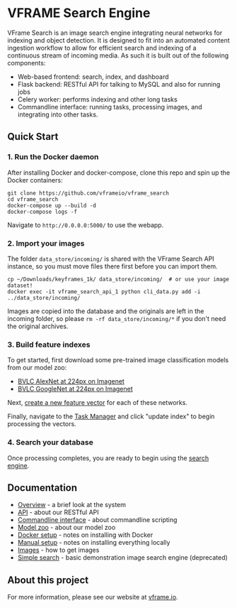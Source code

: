 # VFRAME Search Engine

VFrame Search is an image search engine integrating neural networks for indexing and object detection.  It is designed to fit into an automated content ingestion workflow to allow for efficient search and indexing of a continuous stream of incoming media.  As such it is built out of the following components:

- Web-based frontend: search, index, and dashboard
- Flask backend: RESTful API for talking to MySQL and also for running jobs
- Celery worker: performs indexing and other long tasks
- Commandline interface: running tasks, processing images, and integrating into other tasks.

## Quick Start

### 1. Run the Docker daemon

After installing Docker and docker-compose, clone this repo and spin up the Docker containers:

```
git clone https://github.com/vframeio/vframe_search
cd vframe_search
docker-compose up --build -d
docker-compose logs -f
```

Navigate to `http://0.0.0.0:5000/` to use the webapp.

### 2. Import your images

The folder `data_store/incoming/` is shared with the VFrame Search API instance, so you must move files there first before you can import them.

```
cp ~/Downloads/keyframes_1k/ data_store/incoming/  # or use your image dataset!
docker exec -it vframe_search_api_1 python cli_data.py add -i ../data_store/incoming/
```

Images are copied into the database and the originals are left in the incoming folder, so please `rm -rf data_store/incoming/*` if you don't need the original archives.

### 3. Build feature indexes

To get started, first download some pre-trained image classification models from our model zoo:

* [BVLC AlexNet at 224px on Imagenet](http://0.0.0.0:5000/modelzoo/caffe_bvlc_alexnet_imagenet/show/)
* [BVLC GoogleNet at 224px on Imagenet](http://0.0.0.0:5000/modelzoo/caffe_bvlc_googlenet_imagenet/show/)

Next, [create a new feature vector](http://0.0.0.0:5000/feature/new/) for each of these networks.

Finally, navigate to the [Task Manager](http://0.0.0.0:5000/task/) and click "update index" to begin processing the vectors.

### 4. Search your database

Once processing completes, you are ready to begin using the [search engine](http://0.0.0.0:5000/search/).

## Documentation

- [Overview](docs/overview.md) - a brief look at the system
- [API](docs/api.md) - about our RESTful API
- [Commandline interface](docs/commands.md) - about commandline scripting
- [Model zoo](docs/modelzoo.md) - about our model zoo
- [Docker setup](docs/docker.md) - notes on installing with Docker
- [Manual setup](docs/setup.md) - notes on installing everything locally
- [Images](docs/images.md) - how to get images
- [Simple search](docs/simple-search.md) - basic demonstration image search engine (deprecated)

## About this project

For more information, please see our website at [vframe.io](https://vframe.io).
